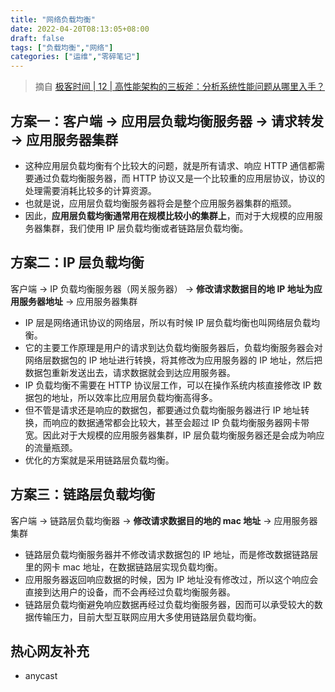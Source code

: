 ```yaml
---
title: "网络负载均衡"
date: 2022-04-20T08:13:05+08:00
draft: false
tags: ["负载均衡","网络"]
categories: ["运维","零碎笔记"]
---
```


> 摘自 [极客时间 | 12 | 高性能架构的三板斧：分析系统性能问题从哪里入手？](http://gk.link/a/11kQP)


## 方案一：客户端 -> 应用层负载均衡服务器 -> **请求转发** -> 应用服务器集群

- 这种应用层负载均衡有个比较大的问题，就是所有请求、响应 HTTP 通信都需要通过负载均衡服务器，而 HTTP 协议又是一个比较重的应用层协议，协议的处理需要消耗比较多的计算资源。
- 也就是说，应用层负载均衡服务器将会是整个应用服务器集群的瓶颈。
- 因此，**应用层负载均衡通常用在规模比较小的集群上**，而对于大规模的应用服务器集群，我们使用 IP 层负载均衡或者链路层负载均衡。

## 方案二：IP 层负载均衡

客户端 -> IP 负载均衡服务器（网关服务器） -> **修改请求数据目的地 IP 地址为应用服务器地址** -> 应用服务器集群

- IP 层是网络通讯协议的网络层，所以有时候 IP 层负载均衡也叫网络层负载均衡。
- 它的主要工作原理是用户的请求到达负载均衡服务器后，负载均衡服务器会对网络层数据包的 IP 地址进行转换，将其修改为应用服务器的 IP 地址，然后把数据包重新发送出去，请求数据就会到达应用服务器。
- IP 负载均衡不需要在 HTTP 协议层工作，可以在操作系统内核直接修改 IP 数据包的地址，所以效率比应用层负载均衡高得多。
- 但不管是请求还是响应的数据包，都要通过负载均衡服务器进行 IP 地址转换，而响应的数据通常都会比较大，甚至会超过 IP 负载均衡服务器网卡带宽。因此对于大规模的应用服务器集群，IP 层负载均衡服务器还是会成为响应的流量瓶颈。
- 优化的方案就是采用链路层负载均衡。

## 方案三：链路层负载均衡

客户端 -> 链路层负载均衡器 -> **修改请求数据目的地的 mac 地址** -> 应用服务器集群

- 链路层负载均衡服务器并不修改请求数据包的 IP 地址，而是修改数据链路层里的网卡 mac 地址，在数据链路层实现负载均衡。
- 应用服务器返回响应数据的时候，因为 IP 地址没有修改过，所以这个响应会直接到达用户的设备，而不会再经过负载均衡服务器。
- 链路层负载均衡避免响应数据再经过负载均衡服务器，因而可以承受较大的数据传输压力，目前大型互联网应用大多使用链路层负载均衡。

## 热心网友补充

- anycast